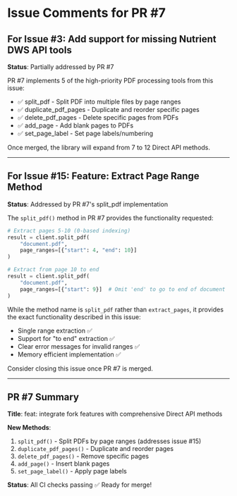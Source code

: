 # Issue Comments for PR #7

## For Issue #3: Add support for missing Nutrient DWS API tools

**Status**: Partially addressed by PR #7

PR #7 implements 5 of the high-priority PDF processing tools from this issue:
- ✅ split_pdf - Split PDF into multiple files by page ranges
- ✅ duplicate_pdf_pages - Duplicate and reorder specific pages  
- ✅ delete_pdf_pages - Delete specific pages from PDFs
- ✅ add_page - Add blank pages to PDFs
- ✅ set_page_label - Set page labels/numbering

Once merged, the library will expand from 7 to 12 Direct API methods.

---

## For Issue #15: Feature: Extract Page Range Method

**Status**: Addressed by PR #7's split_pdf implementation

The `split_pdf()` method in PR #7 provides the functionality requested:

```python
# Extract pages 5-10 (0-based indexing)
result = client.split_pdf(
    "document.pdf",
    page_ranges=[{"start": 4, "end": 10}]
)

# Extract from page 10 to end
result = client.split_pdf(
    "document.pdf", 
    page_ranges=[{"start": 9}]  # Omit 'end' to go to end of document
)
```

While the method name is `split_pdf` rather than `extract_pages`, it provides the exact functionality described in this issue:
- Single range extraction ✅
- Support for "to end" extraction ✅
- Clear error messages for invalid ranges ✅
- Memory efficient implementation ✅

Consider closing this issue once PR #7 is merged.

---

## PR #7 Summary

**Title**: feat: integrate fork features with comprehensive Direct API methods

**New Methods**:
1. `split_pdf()` - Split PDFs by page ranges (addresses issue #15)
2. `duplicate_pdf_pages()` - Duplicate and reorder pages
3. `delete_pdf_pages()` - Remove specific pages
4. `add_page()` - Insert blank pages
5. `set_page_label()` - Apply page labels

**Status**: All CI checks passing ✅ Ready for merge\!
